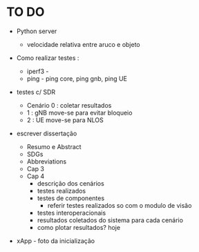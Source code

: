 # TO DO
- Python server
  - velocidade relativa entre aruco e objeto

- Como realizar testes :
  - iperf3 - 
  - ping - ping core, ping gnb, ping UE
- testes c/ SDR

  - Cenário 0 : coletar resultados
  - 1 : gNB move-se para evitar bloqueio
  - 2 : UE move-se para NLOS


- escrever dissertação
  - Resumo e Abstract
  - SDGs
  - Abbreviations
  - Cap 3
  - Cap 4
      - descrição dos cenários
      - testes realizados
      - testes de componentes 
        - referir testes realizados so com o modulo de visão
      - testes interoperacionais
      - resultados coletados do sistema para cada cenário
      - como plotar resultados?
hoje
- xApp - foto da inicialização
